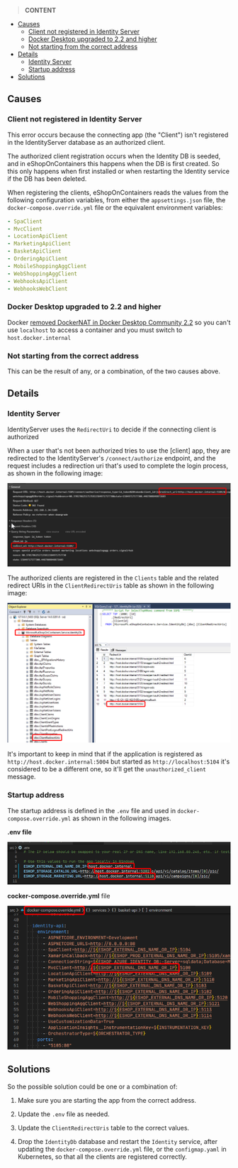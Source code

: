 
> **CONTENT**

- [Causes](#causes)
  - [Client not registered in Identity Server](#client-not-registered-in-identity-server)
  - [Docker Desktop upgraded to 2.2 and higher](#docker-desktop-upgraded-to-22-and-higher)
  - [Not starting from the correct address](#not-starting-from-the-correct-address)
- [Details](#details)
  - [Identity Server](#identity-server)
  - [Startup address](#startup-address)
- [Solutions](#solutions)

## Causes

### Client not registered in Identity Server

This error occurs because the connecting app (the "Client") isn't registered in the IdentityServer database as an authorized client.

The authorized client registration occurs when the Identity DB is seeded, and in eShopOnContainers this happens when the DB is first created. So this only happens when first installed or when restarting the Identity service if the DB has been deleted.

When registering the clients, eShopOnContainers reads the values from the following configuration variables, from either the `appsettings.json` file, the `docker-compose.override.yml` file or the equivalent environment variables:

```yaml
- SpaClient
- MvcClient
- LocationApiClient
- MarketingApiClient
- BasketApiClient
- OrderingApiClient
- MobileShoppingAggClient
- WebShoppingAggClient
- WebhooksApiClient
- WebhooksWebClient
```

### Docker Desktop upgraded to 2.2 and higher

Docker [removed DockerNAT in Docker Desktop Community 2.2](https://docs.docker.com/docker-for-windows/release-notes/#known-issues-1) so you can't use `localhost` to access a container and you must switch to `host.docker.internal`

### Not starting from the correct address

This can be the result of any, or a combination, of the two causes above.

## Details

### Identity Server

IdentityServer uses the `RedirectUri` to decide if the connecting client is authorized

When a user that's not been authorized tries to use the [client] app, they are  redirected to the IdentityServer's `/connect/authorize` endpoint, and the request includes a redirection uri that's used to complete the login process, as shown in the following image:

![](images/unauthorized_client-error-on-Login/identity-server-authorize-request.png)

The authorized clients are registered in the `Clients` table and the related redirect URIs in the `ClientRedirectUris` table as shown in the following image:

![](images/unauthorized_client-error-on-Login/ClientRedirectUris-table.png)

It's important to keep in mind that if the application is registered as `http://host.docker.internal:5004` but started as `http://localhost:5104` it's considered to be a different one, so it'll get the `unauthorized_client` message.

### Startup address

The startup address is defined in the `.env` file and used in `docker-compose.override.yml` as shown in the following images.

**.env file**

![](images/unauthorized_client-error-on-Login/env-file.png)

**cocker-compose.override.yml** file

![](images/unauthorized_client-error-on-Login/docker-compose-override-file.png)

## Solutions

So the possible solution could be one or a combination of:

1. Make sure you are starting the app from the correct address.

2. Update the `.env` file as needed.

3. Update the `ClientRedirectUris` table to the correct values.

4. Drop the `IdentityDb` database and restart the `Identity` service, after updating the `docker-compose.override.yml` file, or the `configmap.yaml` in Kubernetes, so that all the clients are registered correctly.
